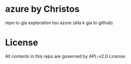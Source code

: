 # azure by Christos

repo to gia exploration tou azure (alla k gia to github)

# License
All contents in this repo are governed by APL-v2.0 License.
